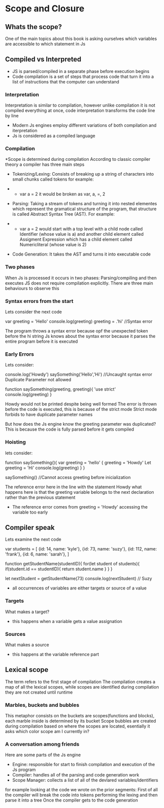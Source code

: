 # Scope and Closure

## Whats the scope?
 One of the main topics about this book is asking ourselves which variables are accessible to which statement in Js

## Compiled vs Interpreted
- JS is parsed/compiled in a separate phase before execution begins
- Code compilation is a set of steps that process code that turn it into a list of instructions that the computer can understand

### Interpretation
Interpretation is similar to  compilation, however unlike compilation it is not compiled everything at once, code interpretation transforms the code line by line
- Modern Js engines employ different variations of both compilation and iterpretation
- Js is considered as a compiled language

### Compilation
*Scope is determined during compilation
According to classic compiler theory a compiler has three main steps
- Tokenizing/Lexing: Consists of breaking up a string of characters into small chunks called tokens for example:

- - var a = 2 it would be broken as var, a, =, 2

- Parsing: Taking a stream of tokens and turning it into nested elementes which represent the gramatical structure of the program, that structure is called Abstract Syntax Tree (AST). For example:

- - var a = 2 would start with a top level with a child node called Identifier (whose value is a) and another child element called Assigment Expression which has a child element called Numericliteral (whose value is 2)

- Code Generation: It takes the AST amd turns it into executable code

### Two phases

When Js is processed it occurs in two phases: Parsing/compiling and then executes
JS does not require compilation explicitly. There are three main behaviours to observe this

### Syntax errors from the start
Lets consider the next code

var greeting = 'Hello'
console.log(greeting)
greeting = .'hi'
//Syntax error

The program throws a syntax error because opf the unexpected token before the hi string
Js knows about the syntax error because it parses the entire program before it is executed 

### Early Errors
Lets consider: 

console.log('Howdy')
saySomething('Hello','Hi')
//Uncaught syntax error Duplicate Parameter not allowed

function saySomething(greeting, greeting){
    'use strict'
    console.log(greeting)
}

Howdy would not be printed despite being well formed
The error is thrown before the code is executed, this is because of the strict mode
Strict mode forbids to have duplicate parameter names

But how does the Js engine know the greeting parameter was duplicated?
This is because the code is fully parsed before it gets compiled

### Hoisting
lets consider:

function saySomething(){
    var greeting = 'hello'
    {
        greeting = 'Howdy'
        Let greeting = 'Hi'
        console.log(greeting)
    }
}

saySomething() //Cannot access greeting before inicialization

The reference error here in the line with the statement Howdy
what happens here is that the greeting variable belongs to the next declaration rather than the previous statement

- The reference error comes from greeting = 'Howdy' accessing the variable too early

## Compiler speak
Lets examine the next code

var students = [
    {id: 14, name: 'kyle'},
    {id: 73, name: 'suzy'},
    {id: 112, name: 'frank'},
    {id: 6, name: 'sarah'},
]

function getStudentName(studentID){
    for(let student of students){
        if(student.id == studentID){
            return student.name
        }
    }
}

let nextStudent = getStudentName(73)
console.log(nextStudent) // Suzy

- all occurrences of variables are either targets or source of a value

### Targets
What makes  a target?
- this happens when a variable gets a value assignation

### Sources
What makes a source
- this happens at the variable reference part

## Lexical scope
The term refers to the first stage of compilation
The compilation creates a map of all the lexical scopes, while scopes are identified during compilation they are not created until runtime

### Marbles, buckets and bubbles

This metaphor consists on the buckets are scopes(functions and blocks), each marble inside is determined by its bucket
Scope bubbles are created during compilation based on where the scopes are located, esentially it asks which color scope am I currently in?

### A conversation among friends
Here are some parts of the Js engine

- Engine: responsible for start to finish compilation and execution of the Js program
- Compiler: handles all of the parsing and code generation work
- Scope Manager: collects a list of all of the devlared variables/identifiers

for example looking at the code we wrote on the prior segments:
First of all the compiler will break the code into tokens performing the lexing and then parse it into a tree
Once the compiler gets to the code generation  
